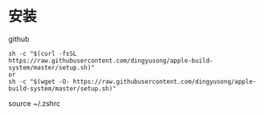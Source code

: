 
# 安装

github

```
sh -c "$(curl -fsSL https://raw.githubusercontent.com/dingyusong/apple-build-system/master/setup.sh)" 
or
sh -c "$(wget -O- https://raw.githubusercontent.com/dingyusong/apple-build-system/master/setup.sh)" 
```

source ~/.zshrc
